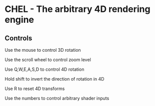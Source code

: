 # CHEL - The arbitrary 4D rendering engine

## Controls

Use the mouse to control 3D rotation

Use the scroll wheel  to control zoom level

Use Q,W,E,A,S,D to control 4D rotation

Hold shift to invert the direction of rotation in 4D

Use R to reset 4D transforms

Use the numbers to control arbitrary shader inputs